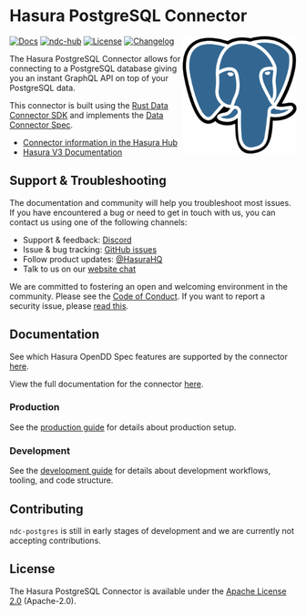 # Hasura PostgreSQL Connector

<!--[![Latest release](https://img.shields.io/github/v/release/hasura/ndc-postgres)](https://github.com/hasura/ndc-postgres/releases/latest)-->

<a href="https://hasura.io/"><img src="./docs/logo.png" align="right" width="200"></a>
[![Docs](https://img.shields.io/badge/docs-v3.x-brightgreen.svg?style=flat)](https://hasura.io/docs/3.0/connectors/postgresql)
[![ndc-hub](https://img.shields.io/badge/ndc--hub-postgres-blue.svg?style=flat)](https://hasura.io/connectors/postgres)
[![License](https://img.shields.io/badge/license-Apache--2.0-purple.svg?style=flat)](LICENSE.txt)
[![Changelog](https://img.shields.io/badge/status-v0.2.0-yellow.svg?style=flat)](./changelog.md)

The Hasura PostgreSQL Connector allows for connecting to a PostgreSQL database giving you an instant
GraphQL API on top of your PostgreSQL data.

This connector is built using the [Rust Data Connector SDK](https://github.com/hasura/ndc-hub#rust-sdk)
and implements the [Data Connector Spec](https://github.com/hasura/ndc-spec).

- [Connector information in the Hasura Hub](https://hasura.io/connectors/postgres)
- [Hasura V3 Documentation](https://hasura.io/docs/3.0)

## Support & Troubleshooting

The documentation and community will help you troubleshoot most issues.
If you have encountered a bug or need to get in touch with us, you can contact us using one of the following channels:

- Support & feedback: [Discord](https://discord.gg/hasura)
- Issue & bug tracking: [GitHub issues](https://github.com/hasura/graphql-engine/issues)
- Follow product updates: [@HasuraHQ](https://twitter.com/hasurahq)
- Talk to us on our [website chat](https://hasura.io)

We are committed to fostering an open and welcoming environment in the community.
Please see the [Code of Conduct](./docs/code-of-conduct.md).
If you want to report a security issue, please [read this](./docs/security.md).

## Documentation

See which Hasura OpenDD Spec features are supported by the connector [here](./docs/index.md).

View the full documentation for the connector [here](./docs/readme.md).

### Production

See the [production guide](./docs/production.md) for details about production setup.

### Development

See the [development guide](./docs/development.md) for details about development workflows, tooling, and code structure.

## Contributing

`ndc-postgres` is still in early stages of development and we are currently not accepting contributions.

## License

The Hasura PostgreSQL Connector is available under the [Apache License 2.0](https://www.apache.org/licenses/LICENSE-2.0) (Apache-2.0).
